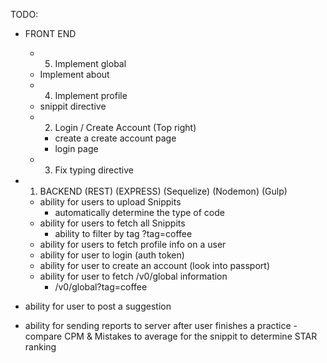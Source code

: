 TODO:
  - FRONT END
    - 5) Implement global
    - Implement about
    - 4) Implement profile
    - snippit directive
    - 2) Login / Create Account (Top right)
      - create a create account page
      - login page
    - 3) Fix typing directive

  - 1) BACKEND (REST) (EXPRESS) (Sequelize) (Nodemon) (Gulp)
    - ability for users to upload Snippits
      - automatically determine the type of code
    - ability for users to fetch all Snippits
      - ability to filter by tag ?tag=coffee
    - ability for users to fetch profile info on a user
    - ability for user to login (auth token)
    - ability for user to create an account (look into passport)
    - ability for user to fetch /v0/global information
      - /v0/global?tag=coffee
   - ability for user to post a suggestion
   - ability for sending reports to server after user finishes a practice
    - compare CPM & Mistakes to average for the snippit to determine STAR ranking
